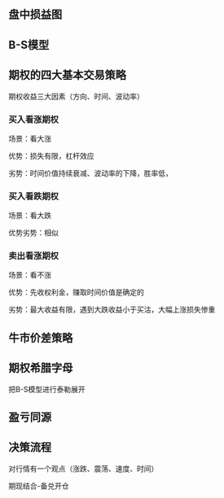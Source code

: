 ## 盘中损益图

## B-S模型

## 期权的四大基本交易策略

期权收益三大因素（方向、时间、波动率）

### 买入看涨期权

场景：看大涨

优势：损失有限，杠杆效应

劣势：时间价值持续衰减、波动率的下降，胜率低，

### 买入看跌期权

场景：看大跌

优势劣势：相似

### 卖出看涨期权

场景：看不涨

优势：先收权利金，赚取时间价值是确定的

劣势：最大收益有限，遇到大跌收益小于买沽，大幅上涨损失惨重



## 牛市价差策略



## 期权希腊字母

把B-S模型进行泰勒展开



## 盈亏同源

## 决策流程

对行情有一个观点（涨跌、震荡、速度、时间）



期现结合-备兑开仓

